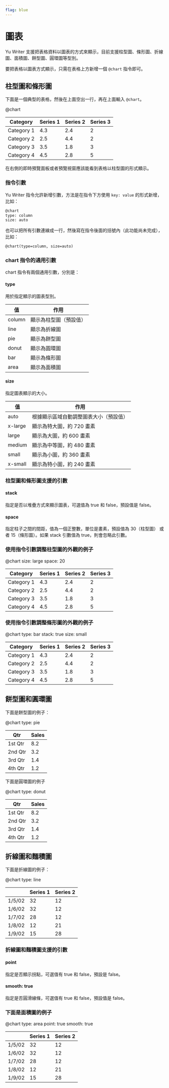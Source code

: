 ```yaml
---
flag: blue
---
```

# 圖表

Yu Writer 支援把表格資料以圖表的方式來顯示，目前支援柱型圖、條形圖、折線圖、面積圖、餅型圖、圓環圖等型別。

要把表格以圖表方式顯示，只需在表格上方新增一個 `@chart` 指令即可。

## 柱型圖和條形圖

下面是一個典型的表格，然後在上面空出一行，再在上面輸入 `@chart`。

@chart

| Category   | Series 1 | Series 2 | Series 3 |
| ---------  | -------- | -------- | -------- |
| Category 1 |      4.3 |      2.4 |        2 |
| Category 2 |      2.5 |      4.4 |        2 |
| Category 3 |      3.5 |      1.8 |        3 |
| Category 4 |      4.5 |      2.8 |        5 |

在右側的即時預覽面板或者預覽視窗應該能看到表格以柱型圖的形式顯示。

### 指令引數

Yu Writer 指令允許新增引數，方法是在指令下方使用 `key: value` 的形式新增，比如：

```markdown
@chart
type: column
size: auto
```

也可以把所有引數連線成一行，然後寫在指令後面的括號內（此功能尚未完成），比如：

```markdown
@chart(type=column, size=auto)
```

### chart 指令的通用引數

chart 指令有兩個通用引數，分別是：

#### type

用於指定顯示的圖表型別。

| 值     | 作用               |
| ------ | ----------------- |
| column | 顯示為柱型圖（預設值）|
| line   | 顯示為折線圖        |
| pie    | 顯示為餅型圖        |
| donut  | 顯示為圓環圖        |
| bar    | 顯示為條形圖        |
| area   | 顯示為面積圖        |

#### size

指定圖表顯示的大小。

| 值      | 作用                            |
| ------- | ------------------------------ |
| auto    | 根據顯示區域自動調整圖表大小（預設值）|
| x-large | 顯示為特大圖，約 720 畫素          |
| large   | 顯示為大圖，約 600 畫素            |
| medium  | 顯示為中等圖，約 480 畫素          |
| small   | 顯示為小圖，約 360 畫素            |
| x-small | 顯示為特小圖，約 240 畫素          |

### 柱型圖和條形圖支援的引數

#### stack

指定是否以堆疊方式來顯示圖表，可選值為 true 和 false，預設值是 false。

#### space

指定柱子之間的間距，值為一個正整數，單位是畫素，預設值為 30（柱型圖） 或者 15（條形圖）。如果 stack 引數值為 true，則會忽略此引數。

### 使用指令引數調整柱型圖的外觀的例子

@chart
size: large
space: 20

| Category   | Series 1 | Series 2 | Series 3 |
| ---------  | -------- | -------- | -------- |
| Category 1 |      4.3 |      2.4 |        2 |
| Category 2 |      2.5 |      4.4 |        2 |
| Category 3 |      3.5 |      1.8 |        3 |
| Category 4 |      4.5 |      2.8 |        5 |


### 使用指令引數調整條形圖的外觀的例子

@chart
type: bar
stack: true
size: small

| Category   | Series 1 | Series 2 | Series 3 |
| ---------  | -------- | -------- | -------- |
| Category 1 |      4.3 |      2.4 |        2 |
| Category 2 |      2.5 |      4.4 |        2 |
| Category 3 |      3.5 |      1.8 |        3 |
| Category 4 |      4.5 |      2.8 |        5 |

## 餅型圖和圓環圖

下面是餅型圖的例子：

@chart
type: pie

| Qtr     | Sales |
| ------- | ----- |
| 1st Qtr |   8.2 |
| 2nd Qtr |   3.2 |
| 3rd Qtr |   1.4 |
| 4th Qtr |   1.2 |


下面是圓環圖的例子

@chart
type: donut

| Qtr     | Sales |
| ------- | ----- |
| 1st Qtr |   8.2 |
| 2nd Qtr |   3.2 |
| 3rd Qtr |   1.4 |
| 4th Qtr |   1.2 |

## 折線圖和麵積圖

下面是折線圖的例子：

@chart
type: line

|        | Series 1 | Series 2 |
| ------ | -------- | -------- |
| 1/5/02 |       32 |       12 |
| 1/6/02 |       32 |       12 |
| 1/7/02 |       28 |       12 |
| 1/8/02 |       12 |       21 |
| 1/9/02 |       15 |       28 |

### 折線圖和麵積圖支援的引數

#### point

指定是否顯示拐點，可選值有 true 和 false，預設是 false。

#### smooth: true

指定是否圓滑線條，可選值有 true 和 false，預設值是 false。

### 下面是面積圖的例子

@chart
type: area
point: true
smooth: true

|        | Series 1 | Series 2 |
| ------ | -------- | -------- |
| 1/5/02 |       32 |       12 |
| 1/6/02 |       32 |       12 |
| 1/7/02 |       28 |       12 |
| 1/8/02 |       12 |       21 |
| 1/9/02 |       15 |       28 |

